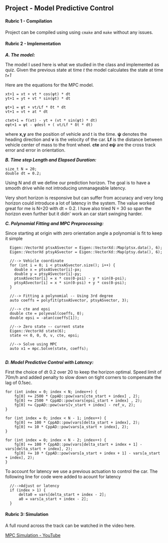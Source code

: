 ## Project - Model Predictive Control
 
#### Rubric 1 - Compilation
 Project can be compiled using using ``cmake`` and ```make``` without any issues.
 
#### Rubric 2 - Implementation

***A. The model:***
 
The model I used here is what we studied in the class and implemented as quiz. Given the previous state at time *t* the
model calculates the state at time *t+1*

Here are the equations for the MPC model.


    xt+1 = xt + vt * cos(ψt) * dt
    yt+1 = yt + vt * sin(ψt) * dt
    
    ψt+1 = ψt + vt/Lf * δt * dt    
    vt+1 = vt + at * dt
    
    ctet+1 = f(xt) - yt + (vt * sin(ψt) * dt)
    eψt+1 = ψt - ψdest + ( vt/Lf * δt * dt)
    

where **x,y** are the position of vehicle and t is the time.  **ψ** denotes the heading direction and **v** is the velocity
 of the car. **Lf** is the distance between vehicle center of mass to the front wheel. **cte** and **eψ** are the cross 
 track error and error in orientation.
 
 
***B. Time step Length and Elapsed Duration:***

```
size_t N = 20;
double dt = 0.2;
```    

Using N and dt we define our prediction horizon. The goal is to have a smooth drive while not introducing unmanageable latency.
  
Very short horizon is responsive but can suffer from accuracy and very long horizon could introduce a lot of latency in the system. 
The value worked great for me is N=20 with dt = 0.2. I have also tried N = 30 so span the horizon even further but it didn'
 work an car start swinging harder. 
 
 

***C. Polynomial Fitting and MPC Preprocessing:***

Since starting at origin with zero orientation angle  a  polynomial is fit to keep it simple
  
```
  Eigen::VectorXd ptsxASvector = Eigen::VectorXd::Map(ptsx.data(), 6);
  Eigen::VectorXd ptsyASvector = Eigen::VectorXd::Map(ptsy.data(), 6);

  //--> Vehicle coordinate
  for (int i = 0; i < ptsxASvector.size(); i++) {
    double x = ptsxASvector[i]-px;
    double y = ptsyASvector[i]-py;
    ptsxASvector[i] = x * cos(0-psi) - y * sin(0-psi);
    ptsyASvector[i] = x * sin(0-psi) + y * cos(0-psi);
  }

  //--> Fitting a polynomial -- Using 3rd degree
  auto coeffs = polyfit(ptsxASvector, ptsyASvector, 3);
  
  //--> cte and epsi
  double cte = polyeval(coeffs, 0);
  double epsi = -atan(coeffs[1]);

  //--> Zero state -- current state
  Eigen::VectorXd state(6);
  state << 0, 0, 0, v, cte, epsi;

  //--> Solve using MPC
  auto x1 = mpc.Solve(state, coeffs);
  
```
  
***D. Model Predictive Control with Latency:***


First the choice of dt 0.2 over 20 to keep the horizon optimal. Speed limit of 70m/h and added penalty to slow down on 
tight corners to compensate the lag of 0.1sec.

```
for (int index = 0; index < N; index++) {
    fg[0] += 2500 * CppAD::pow(vars[cte_start + index] , 2);
    fg[0] += 2500 * CppAD::pow(vars[epsi_start + index] , 2);
    fg[0] += CppAD::pow(vars[v_start + index] - ref_v, 2);
}

for (int index = 0; index < N - 1; index++) {
    fg[0] += 100 * CppAD::pow(vars[delta_start + index], 2);
    fg[0] += 10 * CppAD::pow(vars[a_start + index], 2);
}

for (int index = 0; index < N - 2; index++) {
    fg[0] += 100 * CppAD::pow(vars[delta_start + index + 1] - vars[delta_start + index], 2);
    fg[0] += 10 * CppAD::pow(vars[a_start + index + 1] - vars[a_start + index], 2);
}
```


To account for latency we use a previous actuation to control the car. The following line for code were added to acount for latency

```
  //-->Adjust or latency
  if (index > 1) {
	  delta0 = vars[delta_start + index - 2];
	  a0 = vars[a_start + index - 2];
  }

```

#### Rubric 3: Simulation ####

A full round across the track can be watched in the video here.

[MPC Simulation - YouTube](https://youtu.be/mnH7fkl_yyk)